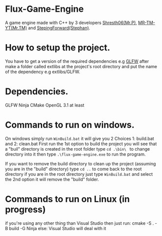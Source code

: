 # Flux-Game-Engine

A game engine made with C++ by 3 developers [Shresth06(Mr.P)](https://github.com/shresth06), [MR-TM-YT(Mr.TM)](https://github.com/Mr-TM-YT) and [StepingForward(Stephan)](https://github.com/StepingForward).

# How to setup the project.

You have to get a version of the required dependencies e.g [GLFW](https://github.com/glfw/glfw)
after make a folder called extlibs at the project's root directory and put the name of the dependency e.g extlibs/GLFW.

# Dependencies.

GLFW
Ninja
CMake
OpenGL 3.1 at least

# Commands to run on windows.

On windows simply run ``WinBuild.bat`` it will give you 2 Choices 1: build.bat and 2: clean.bat
First run the 1st option to build the project you will see that a "buil" directory is created in the root folder type ``cd .\bin\ `` to change directory into it then type ``.\flux-game-engine.exe`` to run the program.

If you want to remove the build directory to clean up the project (assuming you are in the "build" directory) type ``cd ..`` to come back to the root directory if you are in the root directory just type ```WinBuild.bat``` and select the 2nd option it will remove the "build" folder.

# Commands to run on Linux (in progress)
if you're using any other thing than Visual Studio then just run:
cmake -S . -B build -G Ninja
else:
Visual Studio will deal with it
